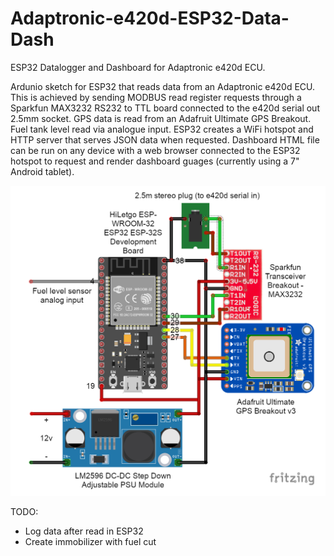 # Adaptronic-e420d-ESP32-Data-Dash
ESP32 Datalogger and Dashboard for Adaptronic e420d ECU.

Ardunio sketch for ESP32 that reads data from an Adaptronic e420d ECU. This is achieved by sending MODBUS read register requests through a Sparkfun MAX3232 RS232 to TTL board connected to the e420d serial out 2.5mm socket. GPS data is read from an Adafruit Ultimate GPS Breakout. Fuel tank level read via analogue input. ESP32 creates a WiFi hotspot and HTTP server that serves JSON data when requested. Dashboard HTML file can be run on any device with a web browser connected to the ESP32 hotspot to request and render dashboard guages (currently using a 7" Android tablet).

![Wiring](wiring.png)

TODO:

* Log data after read in ESP32
* Create immobilizer with fuel cut
